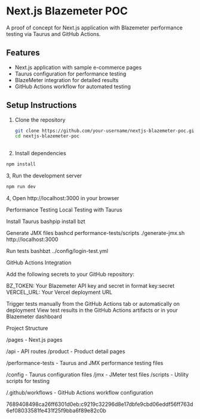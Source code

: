 # Next.js Blazemeter POC

A proof of concept for Next.js application with Blazemeter performance testing via Taurus and GitHub Actions.

## Features

- Next.js application with sample e-commerce pages
- Taurus configuration for performance testing
- BlazeMeter integration for detailed results
- GitHub Actions workflow for automated testing

## Setup Instructions

1. Clone the repository
   ```bash
   git clone https://github.com/your-username/nextjs-blazemeter-poc.git
   cd nextjs-blazemeter-poc
    
2. Install dependencies
```bash
npm install
```
3, Run the development server
```bash
npm run dev
```
4, Open http://localhost:3000 in your browser

Performance Testing
Local Testing with Taurus

Install Taurus
bashpip install bzt

Generate JMX files
bashcd performance-tests/scripts
./generate-jmx.sh http://localhost:3000

Run tests
bashbzt ../config/login-test.yml

GitHub Actions Integration

Add the following secrets to your GitHub repository:

BZ_TOKEN: Your Blazemeter API key and secret in format key:secret
VERCEL_URL: Your Vercel deployment URL


Trigger tests manually from the GitHub Actions tab or automatically on deployment
View test results in the GitHub Actions artifacts or in your Blazemeter dashboard

Project Structure

/pages - Next.js pages

/api - API routes
/product - Product detail pages


/performance-tests - Taurus and JMX performance testing files

/config - Taurus configuration files
/jmx - JMeter test files
/scripts - Utility scripts for testing


/.github/workflows - GitHub Actions workflow configuration


7689408498ca26ff6301d0eb:c9219c32296d8e17dbfe9cbd06eddf56ff763d6ef08033581fe431f25f9bba6f89e82c0b